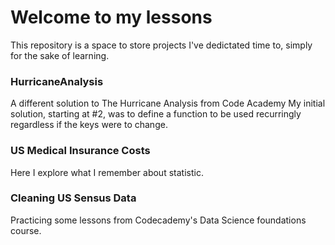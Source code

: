 # Welcome to my lessons
This repository is a space to store projects I've dedictated time to, simply for the sake of learning. 

### HurricaneAnalysis
A different solution to The Hurricane Analysis from Code Academy
My initial solution, starting at #2, was to define a function to be used recurringly regardless if the keys were to change. 

### US Medical Insurance Costs
Here I explore what I remember about statistic. 

### Cleaning US Sensus Data
Practicing some lessons from Codecademy's Data Science foundations course. 
